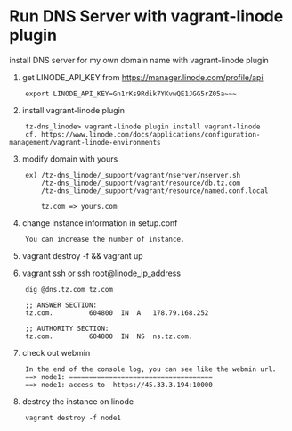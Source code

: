 # Run DNS Server with vagrant-linode plugin

install DNS server for my own domain name with vagrant-linode plugin

1. get LINODE_API_KEY from https://manager.linode.com/profile/api
```
	export LINODE_API_KEY=Gn1rKs9Rdik7YKvwQE1JGG5rZ05a~~~
```

2. install vagrant-linode plugin
```
	tz-dns_linode> vagrant-linode plugin install vagrant-linode
	cf. https://www.linode.com/docs/applications/configuration-management/vagrant-linode-environments
```

3. modify domain with yours
```
	ex) /tz-dns_linode/_support/vagrant/nserver/nserver.sh
		/tz-dns_linode/_support/vagrant/resource/db.tz.com
		/tz-dns_linode/_support/vagrant/resource/named.conf.local
		
		tz.com => yours.com
```
		
4. change instance information in setup.conf
```
	You can increase the number of instance.
```

5. vagrant destroy -f && vagrant up

6. vagrant ssh or ssh root@linode_ip_address
```
	dig @dns.tz.com tz.com
	
	;; ANSWER SECTION:
	tz.com.			604800	IN	A	178.79.168.252
	
	;; AUTHORITY SECTION:
	tz.com.			604800	IN	NS	ns.tz.com.	
```

7. check out webmin
```
	In the end of the console log, you can see like the webmin url.
	==> node1: ====================================
	==> node1: access to  https://45.33.3.194:10000
```

8. destroy the instance on linode
```
	vagrant destroy -f node1
```
	